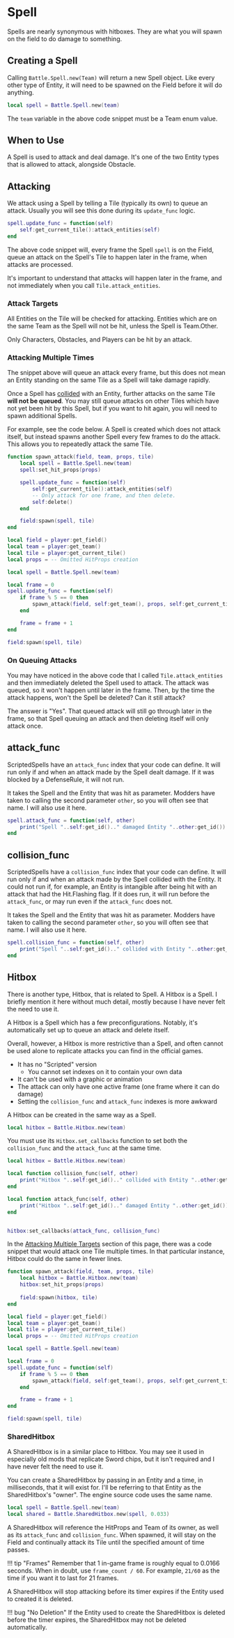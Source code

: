 # Spell

Spells are nearly synonymous with hitboxes. They are what you will spawn 
on the field to do damage to something.

## Creating a Spell

Calling `Battle.Spell.new(Team)` will return a new Spell object. Like every 
other type of Entity, it will need to be spawned on the Field before it will 
do anything.

```lua
local spell = Battle.Spell.new(team)
```

The `team` variable in the above code snippet must be a Team enum value. 

## When to Use

A Spell is used to attack and deal damage. It's one of the two Entity types 
that is allowed to attack, alongside Obstacle.

## Attacking

We attack using a Spell by telling a Tile (typically its own) to queue an attack.
Usually you will see this done during its `update_func` logic.

```lua
spell.update_func = function(self)
    self:get_current_tile():attack_entities(self)
end
```

The above code snippet will, every frame the Spell `spell` is on the Field, queue 
an attack on the Spell's Tile to happen later in the frame, when attacks are 
processed.

It's important to understand that attacks will happen later in the frame, and 
not immediately when you call `Tile.attack_entities`. 

### Attack Targets

All Entities on the Tile will be checked for attacking. Entities which are on the 
same Team as the Spell will not be hit, unless the Spell is Team.Other. 

Only Characters, Obstacles, and Players can be hit by an attack.

### Attacking Multiple Times

The snippet above will queue an attack every frame, but this does not mean an 
Entity standing on the same Tile as a Spell will take damage rapidly. 

Once a Spell has [collided](#collision_func) with an Entity, further attacks 
on the same Tile **will not be queued**. You may still queue attacks on other 
Tiles which have not yet been hit by this Spell, but if you want to hit again, 
you will need to spawn additional Spells.

For example, see the code below. A Spell is created which does not attack itself, 
but instead spawns another Spell every few frames to do the attack. This allows 
you to repeatedly attack the same Tile.

```lua
function spawn_attack(field, team, props, tile)
    local spell = Battle.Spell.new(team)
    spell:set_hit_props(props)

    spell.update_func = function(self)
        self:get_current_tile():attack_entities(self)
        -- Only attack for one frame, and then delete. 
        self:delete()
    end

    field:spawn(spell, tile)
end

local field = player:get_field()
local team = player:get_team()
local tile = player:get_current_tile()
local props = -- Omitted HitProps creation

local spell = Battle.Spell.new(team)

local frame = 0
spell.update_func = function(self)
    if frame % 5 == 0 then 
        spawn_attack(field, self:get_team(), props, self:get_current_tile())
    end

    frame = frame + 1
end

field:spawn(spell, tile)
```

### On Queuing Attacks

You may have noticed in the above code that I called `Tile.attack_entities` and then 
immediately deleted the Spell used to attack. The attack was queued, so it won't 
happen until later in the frame. Then, by the time the attack happens, won't the Spell 
be deleted? Can it still attack?

The answer is "Yes". That queued attack will still go through later in the frame, so 
that Spell queuing an attack and then deleting itself will only attack once.

## attack_func

ScriptedSpells have an `attack_func` index that your code can define. It will 
run only if and when an attack made by the Spell dealt damage. If it was blocked 
by a DefenseRule, it will not run. 

It takes the Spell and the Entity that was hit as parameter. Modders have taken 
to calling the second parameter `other`, so you will often see that name. I will 
also use it here.

```lua
spell.attack_func = function(self, other)
    print("Spell "..self:get_id().." damaged Entity "..other:get_id())
end
```

## collision_func

ScriptedSpells have a `collision_func` index that your code can define. It will 
run only if and when an attack made by the Spell collided with the Entity. It 
could not run if, for example, an Entity is intangible after being hit with an attack 
that had the Hit.Flashing flag. If it does run, it will run before the `attack_func`, 
or may run even if the `attack_func` does not.

It takes the Spell and the Entity that was hit as parameter. Modders have taken 
to calling the second parameter `other`, so you will often see that name. I will 
also use it here.

```lua
spell.collision_func = function(self, other)
    print("Spell "..self:get_id().." collided with Entity "..other:get_id())
end
```

## Hitbox

There is another type, Hitbox, that is related to Spell. A Hitbox is a Spell. I 
briefly mention it here without much detail, mostly because I have never felt the 
need to use it. 

A Hitbox is a Spell which has a few preconfigurations. Notably, it's automatically 
set up to queue an attack and delete itself.

Overall, however, a Hitbox is more restrictive than a Spell, and often cannot be 
used alone to replicate attacks you can find in the official games.

* It has no "Scripted" version
    -  You cannot set indexes on it to contain your own data
* It can't be used with a graphic or animation
* The attack can only have one active frame (one frame where it can do damage)
* Setting the `collision_func` and `attack_func` indexes is more awkward

A Hitbox can be created in the same way as a Spell.

```lua
local hitbox = Battle.Hitbox.new(team)
```

You must use its `Hitbox.set_callbacks` function to set both the `collision_func` 
and the `attack_func` at the same time.

```lua
local hitbox = Battle.Hitbox.new(team)

local function collision_func(self, other)
    print("Hitbox "..self:get_id().." collided with Entity "..other:get_id())
end

local function attack_func(self, other)
    print("Hitbox "..self:get_id().." damaged Entity "..other:get_id())
end


hitbox:set_callbacks(attack_func, collision_func)
```

In the [Attacking Multiple Targets](#attacking-multiple-times) section of this page, 
there was a code snippet that would attack one Tile multiple times. In that particular 
instance, Hitbox could do the same in fewer lines.

```lua
function spawn_attack(field, team, props, tile)
    local hitbox = Battle.Hitbox.new(team)
    hitbox:set_hit_props(props)
    
    field:spawn(hitbox, tile)
end

local field = player:get_field()
local team = player:get_team()
local tile = player:get_current_tile()
local props = -- Omitted HitProps creation

local spell = Battle.Spell.new(team)

local frame = 0
spell.update_func = function(self)
    if frame % 5 == 0 then 
        spawn_attack(field, self:get_team(), props, self:get_current_tile())
    end

    frame = frame + 1
end

field:spawn(spell, tile)
```

### SharedHitbox

A SharedHitbox is in a similar place to Hitbox. You may see it used in especially 
old mods that replicate Sword chips, but it isn't required and I have never felt 
the need to use it.

You can create a SharedHitbox by passing in an Entity and a time, in milliseconds, 
that it will exist for. I'll be referring to that Entity as the SharedHitbox's "owner". 
The engine source code uses the same name.

```lua
local spell = Battle.Spell.new(team)
local shared = Battle.SharedHitbox.new(spell, 0.033)
```

A SharedHitbox will reference the HitProps and Team of its owner, as well as its `attack_func` and 
`collision_func`. When spawned, it will stay on the Field and continually attack its Tile 
until the specified amount of time passes. 


!!! tip "Frames"
    Remember that 1 in-game frame is roughly equal to 0.0166 seconds. When in doubt, use 
    `frame_count / 60`. For example, `21/60` as the time if you want it to last for 21 frames.

A SharedHitbox will stop attacking before its timer expires if the Entity used to 
created it is deleted.

!!! bug "No Deletion"
    If the Entity used to create the SharedHitbox is deleted before the timer expires, 
    the SharedHitbox may not be deleted automatically.